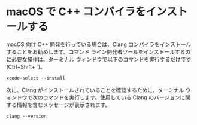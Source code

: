 <h1 data-loc-id="walkthrough.mac.install.compiler">macOS で C++ コンパイラをインストールする</h1>
<p data-loc-id="walkthrough.mac.text1">macOS 向け C++ 開発を行っている場合は、Clang コンパイラをインストールすることをお勧めします。コマンド ライン開発者ツールをインストールするのに必要な操作は、ターミナル ウィンドウで以下のコマンドを実行するだけです (Ctrl+Shift+ `)。</p>
<pre><code class="lang-bash">xcode-select --install</code></pre>
<p data-loc-id="walkthrough.mac.text2">次に、Clang がインストールされていることを確認するために、ターミナル ウィンドウで次のコマンドを実行します。使用している Clang のバージョンに関する情報を含むメッセージが表示されます。</p>
<pre><code class="lang-bash">clang --version</code></pre>
